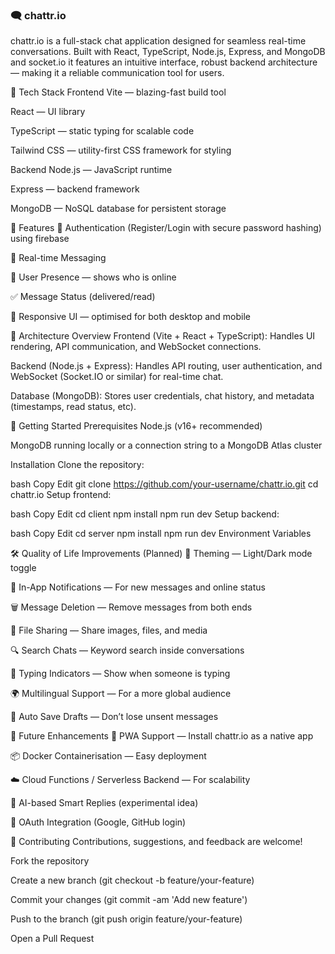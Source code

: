 ### 🗨️ chattr.io

chattr.io is a full-stack chat application designed for seamless real-time conversations. Built with React, TypeScript, Node.js, Express, and MongoDB and socket.io it features an intuitive interface, robust backend architecture — making it a reliable communication tool for users.

🚀 Tech Stack
Frontend
Vite — blazing-fast build tool

React — UI library

TypeScript — static typing for scalable code

Tailwind CSS — utility-first CSS framework for styling

Backend
Node.js — JavaScript runtime

Express — backend framework

MongoDB — NoSQL database for persistent storage

🌟 Features
🔐 Authentication (Register/Login with secure password hashing) using firebase

💬 Real-time Messaging

👥 User Presence — shows who is online

✅ Message Status (delivered/read)

📱 Responsive UI — optimised for both desktop and mobile

🧠 Architecture Overview
Frontend (Vite + React + TypeScript): Handles UI rendering, API communication, and WebSocket connections.

Backend (Node.js + Express): Handles API routing, user authentication, and WebSocket (Socket.IO or similar) for real-time chat.

Database (MongoDB): Stores user credentials, chat history, and metadata (timestamps, read status, etc).

🔧 Getting Started
Prerequisites
Node.js (v16+ recommended)

MongoDB running locally or a connection string to a MongoDB Atlas cluster

Installation
Clone the repository:

bash
Copy
Edit
git clone https://github.com/your-username/chattr.io.git
cd chattr.io
Setup frontend:

bash
Copy
Edit
cd client
npm install
npm run dev
Setup backend:

bash
Copy
Edit
cd server
npm install
npm run dev
Environment Variables

🛠️ Quality of Life Improvements (Planned)
🌈 Theming — Light/Dark mode toggle

🔔 In-App Notifications — For new messages and online status

🗑️ Message Deletion — Remove messages from both ends

📂 File Sharing — Share images, files, and media

🔍 Search Chats — Keyword search inside conversations

🧪 Typing Indicators — Show when someone is typing

🌍 Multilingual Support — For a more global audience

💾 Auto Save Drafts — Don’t lose unsent messages

🧩 Future Enhancements
📱 PWA Support — Install chattr.io as a native app

📦 Docker Containerisation — Easy deployment

☁️ Cloud Functions / Serverless Backend — For scalability

🧠 AI-based Smart Replies (experimental idea)

🔐 OAuth Integration (Google, GitHub login)

🤝 Contributing
Contributions, suggestions, and feedback are welcome!

Fork the repository

Create a new branch (git checkout -b feature/your-feature)

Commit your changes (git commit -am 'Add new feature')

Push to the branch (git push origin feature/your-feature)

Open a Pull Request
